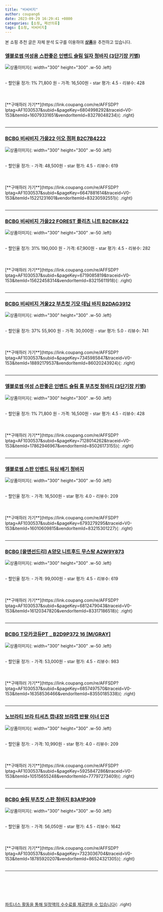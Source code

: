 ```yaml
---
title: "비씨비지"
author: coupang6
date: 2023-09-29 16:29:41 +0800
categories: [쇼핑, 패션의류]
tags: [쇼핑, 비씨비지]
---
```


본 쇼핑 추천 글은 자체 분석 도구를 이용하여 [**상품**](https://link.coupang.com/a/bao1ui)을 추천하고 있습니다.

### [엘블로썸 여성용 스판좋은 인밴드 슬림 일자 청바지 (3단기장 키별)](https://link.coupang.com/re/AFFSDP?lptag=AF1030537&subid=&pageKey=6804998292&traceid=V0-153&itemId=16079331651&vendorItemId=83278048234)

![상품이미지](https://thumbnail6.coupangcdn.com/thumbnails/remote/230x230ex/image/vendor_inventory/1a9d/1afbc7b21af77d9946f0933cf178cff8bd7ff8e81f5567248f0eca2a7122.jpg){: width="300" height="300" .w-50 .left}


<br>
- 할인율 정가: 1%  71,800   원
- 가격: 16,500원
- star 평가: 4.5
- 리뷰수: 428
<br>
<br>
<br>
<br>
[**구매하러 가기**](https://link.coupang.com/re/AFFSDP?lptag=AF1030537&subid=&pageKey=6804998292&traceid=V0-153&itemId=16079331651&vendorItemId=83278048234){: .right}
<br>
<br>

---

### [BCBG 비씨비지 가을22 이오 점퍼 B2C7B4222](https://link.coupang.com/re/AFFSDP?lptag=AF1030537&subid=&pageKey=6647881614&traceid=V0-153&itemId=15221231601&vendorItemId=83230592551)

![상품이미지](https://thumbnail9.coupangcdn.com/thumbnails/remote/230x230ex/image/vendor_inventory/b2e2/73f58311faf9dff0e8e7f38347aa23d62a3afb9fa4507da18713492adce9.jpg){: width="300" height="300" .w-50 .left}


<br>
- 할인율 정가: 
- 가격: 48,500원
- star 평가: 4.5
- 리뷰수: 619
<br>
<br>
<br>
<br>
[**구매하러 가기**](https://link.coupang.com/re/AFFSDP?lptag=AF1030537&subid=&pageKey=6647881614&traceid=V0-153&itemId=15221231601&vendorItemId=83230592551){: .right}
<br>
<br>

---

### [BCBG 비씨비지 가을22 FOREST 플리츠 니트 B2C8K422](https://link.coupang.com/re/AFFSDP?lptag=AF1030537&subid=&pageKey=6719085819&traceid=V0-153&itemId=15622458314&vendorItemId=83215611918)

![상품이미지](https://thumbnail9.coupangcdn.com/thumbnails/remote/230x230ex/image/vendor_inventory/b5c6/97e9e14040ddd4e46d33fc7d11379e2eb1efe21094c6411b6c792bc28c01.jpg){: width="300" height="300" .w-50 .left}


<br>
- 할인율 정가: 31%  190,000   원
- 가격: 67,900원
- star 평가: 4.5
- 리뷰수: 282
<br>
<br>
<br>
<br>
[**구매하러 가기**](https://link.coupang.com/re/AFFSDP?lptag=AF1030537&subid=&pageKey=6719085819&traceid=V0-153&itemId=15622458314&vendorItemId=83215611918){: .right}
<br>
<br>

---

### [BCBG 비씨비지 겨울22 부츠컷 기모 데님 바지 B2DAG3912](https://link.coupang.com/re/AFFSDP?lptag=AF1030537&subid=&pageKey=7345985847&traceid=V0-153&itemId=18892179537&vendorItemId=86020243924)

![상품이미지](https://thumbnail8.coupangcdn.com/thumbnails/remote/230x230ex/image/vendor_inventory/8549/a9c8eab993eff480572faa375f900c750652ec34d8d0d51fb0bca949f4f4.jpg){: width="300" height="300" .w-50 .left}


<br>
- 할인율 정가: 37%  55,900   원
- 가격: 30,000원
- star 평가: 5.0
- 리뷰수: 741
<br>
<br>
<br>
<br>
[**구매하러 가기**](https://link.coupang.com/re/AFFSDP?lptag=AF1030537&subid=&pageKey=7345985847&traceid=V0-153&itemId=18892179537&vendorItemId=86020243924){: .right}
<br>
<br>

---

### [엘블로썸 여성 스판좋은 인밴드 슬림 롱 부츠컷 청바지 (3단기장 키별)](https://link.coupang.com/re/AFFSDP?lptag=AF1030537&subid=&pageKey=7128014262&traceid=V0-153&itemId=17862946967&vendorItemId=85026173155)

![상품이미지](https://thumbnail6.coupangcdn.com/thumbnails/remote/230x230ex/image/vendor_inventory/40f3/d0970b482be3e8054802567ddca677b7dc3bf55f018ef1fa572ac11798fe.jpg){: width="300" height="300" .w-50 .left}


<br>
- 할인율 정가: 1%  71,800   원
- 가격: 16,500원
- star 평가: 4.5
- 리뷰수: 428
<br>
<br>
<br>
<br>
[**구매하러 가기**](https://link.coupang.com/re/AFFSDP?lptag=AF1030537&subid=&pageKey=7128014262&traceid=V0-153&itemId=17862946967&vendorItemId=85026173155){: .right}
<br>
<br>

---

### [엘블로썸 스판 인밴드 워싱 배기 청바지](https://link.coupang.com/re/AFFSDP?lptag=AF1030537&subid=&pageKey=6793279295&traceid=V0-153&itemId=16010609815&vendorItemId=83215301227)

![상품이미지](https://thumbnail6.coupangcdn.com/thumbnails/remote/230x230ex/image/vendor_inventory/330a/f4da8c4ef232c7e4ac77ede17545096b023ace9fa98fe4cbfcbce34b9a81.jpg){: width="300" height="300" .w-50 .left}


<br>
- 할인율 정가: 
- 가격: 16,500원
- star 평가: 4.0
- 리뷰수: 209
<br>
<br>
<br>
<br>
[**구매하러 가기**](https://link.coupang.com/re/AFFSDP?lptag=AF1030537&subid=&pageKey=6793279295&traceid=V0-153&itemId=16010609815&vendorItemId=83215301227){: .right}
<br>
<br>

---

### [BCBG [올앤선드리] A양모 니트후드 무스탕 A2W9Y873](https://link.coupang.com/re/AFFSDP?lptag=AF1030537&subid=&pageKey=6812479043&traceid=V0-153&itemId=16120347820&vendorItemId=83317186518)

![상품이미지](https://thumbnail10.coupangcdn.com/thumbnails/remote/230x230ex/image/vendor_inventory/fa67/0b0663372c8db564e9905aa22d0a307d901c5aa0c359b38de2a7a9acae06.jpg){: width="300" height="300" .w-50 .left}


<br>
- 할인율 정가: 
- 가격: 99,000원
- star 평가: 4.5
- 리뷰수: 619
<br>
<br>
<br>
<br>
[**구매하러 가기**](https://link.coupang.com/re/AFFSDP?lptag=AF1030537&subid=&pageKey=6812479043&traceid=V0-153&itemId=16120347820&vendorItemId=83317186518){: .right}
<br>
<br>

---

### [BCBG T모카코듀PT _ B2D9P372 16 [M/GRAY]](https://link.coupang.com/re/AFFSDP?lptag=AF1030537&subid=&pageKey=6857497570&traceid=V0-153&itemId=16358536466&vendorItemId=83550185338)

![상품이미지](https://thumbnail9.coupangcdn.com/thumbnails/remote/230x230ex/image/vendor_inventory/a2b0/5d6391f9b0325d0b4c077411134892ef6a2348e6a8f9c48f69157d0a389c.jpg){: width="300" height="300" .w-50 .left}


<br>
- 할인율 정가: 
- 가격: 53,000원
- star 평가: 4.5
- 리뷰수: 983
<br>
<br>
<br>
<br>
[**구매하러 가기**](https://link.coupang.com/re/AFFSDP?lptag=AF1030537&subid=&pageKey=6857497570&traceid=V0-153&itemId=16358536466&vendorItemId=83550185338){: .right}
<br>
<br>

---

### [노브라티 브라 티셔츠 캡내장 브라캡 반팔 이너 인견](https://link.coupang.com/re/AFFSDP?lptag=AF1030537&subid=&pageKey=5925847286&traceid=V0-153&itemId=10515655248&vendorItemId=77797273409)

![상품이미지](https://thumbnail8.coupangcdn.com/thumbnails/remote/230x230ex/image/vendor_inventory/abbc/903e49221c439557476a89bd3ee8ea1a5648987697fddbc2c4d804040cfd.jpg){: width="300" height="300" .w-50 .left}


<br>
- 할인율 정가: 
- 가격: 10,990원
- star 평가: 4.0
- 리뷰수: 209
<br>
<br>
<br>
<br>
[**구매하러 가기**](https://link.coupang.com/re/AFFSDP?lptag=AF1030537&subid=&pageKey=5925847286&traceid=V0-153&itemId=10515655248&vendorItemId=77797273409){: .right}
<br>
<br>

---

### [BCBG 슬림 부츠컷 스판 청바지 B3A1P309](https://link.coupang.com/re/AFFSDP?lptag=AF1030537&subid=&pageKey=7323036704&traceid=V0-153&itemId=18785920207&vendorItemId=86524321305)

![상품이미지](https://thumbnail7.coupangcdn.com/thumbnails/remote/230x230ex/image/vendor_inventory/3cf8/36e35764bb692c1e9a7a011dddb53ed62be47cded5f523939cd9860d2f64.jpeg){: width="300" height="300" .w-50 .left}


<br>
- 할인율 정가: 
- 가격: 56,050원
- star 평가: 4.5
- 리뷰수: 1642
<br>
<br>
<br>
<br>
[**구매하러 가기**](https://link.coupang.com/re/AFFSDP?lptag=AF1030537&subid=&pageKey=7323036704&traceid=V0-153&itemId=18785920207&vendorItemId=86524321305){: .right}
<br>
<br>

---
<br><br><br><br><br> [파트너스 활동을 통해 일정액의 수수료를 제공받을 수 있습니다](https://link.coupang.com/a/bao1ui){: .right}
